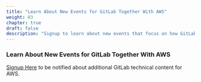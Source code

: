 ```yaml
---
title: "Learn About New Events for GitLab Together With AWS"
weight: 03
chapter: true
draft: false
description: "Signup to learn about new events that focus on how GitLab and AWS are better together."
---
```


### Learn About New Events for GitLab Together With AWS

[Signup Here](https://page.gitlab.com/AWS-GitLab-Workshops.html) to be notified about additional GitLab technical content for AWS.
